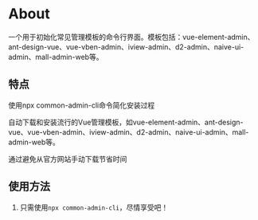 # About
一个用于初始化常见管理模板的命令行界面。模板包括：vue-element-admin、ant-design-vue、vue-vben-admin、iview-admin、d2-admin、naive-ui-admin、mall-admin-web等。

## 特点

使用npx common-admin-cli命令简化安装过程

自动下载和安装流行的Vue管理模板，如vue-element-admin、ant-design-vue、vue-vben-admin、iview-admin、d2-admin、naive-ui-admin、mall-admin-web等。

通过避免从官方网站手动下载节省时间

## 使用方法

1. 只需使用`npx common-admin-cli`，尽情享受吧！